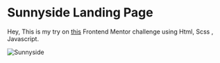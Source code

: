 # Sunnyside Landing Page

Hey, This is my try on [this](https://www.frontendmentor.io/challenges/sunnyside-agency-landing-page-7yVs3B6ef/hub/sunnyside-landing-page-html-scss-javascript-VJw2bZuai) Frontend Mentor challenge using Html, Scss , Javascript.

![Sunnyside](https://user-images.githubusercontent.com/17798691/152638318-ae350240-ec3a-498a-be3d-02e402b2abcd.png)
